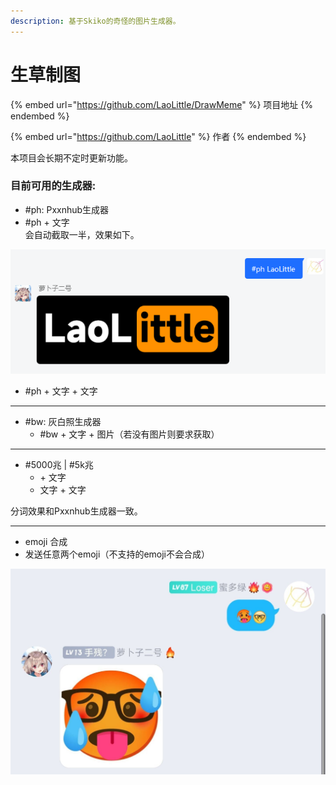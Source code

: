 ```yaml
---
description: 基于Skiko的奇怪的图片生成器。
---
```


# 生草制图

{% embed url="https://github.com/LaoLittle/DrawMeme" %}
项目地址
{% endembed %}

{% embed url="https://github.com/LaoLittle" %}
作者
{% endembed %}

本项目会长期不定时更新功能。

### 目前可用的生成器:



* \#ph: Pxxnhub生成器
* \#ph + 文字\
  会自动截取一半，效果如下。

![](<../.gitbook/assets/image (1).png>)

* \#ph + 文字 + 文字

***

* \#bw: 灰白照生成器
  * \#bw + 文字 + 图片（若没有图片则要求获取）

***

* \#5000兆 | #5k兆
  * \+ 文字
  * 文字 + 文字

分词效果和Pxxnhub生成器一致。

***

* emoji 合成
* 发送任意两个emoji（不支持的emoji不会合成）

![](<../.gitbook/assets/image (3).png>)
